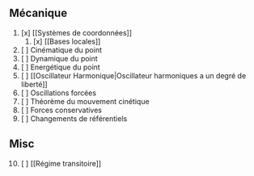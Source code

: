 ## Mécanique
1. [x] [[Systèmes de coordonnées]]
	1. [x] [[Bases locales]]
2. [ ] Cinématique du point
3. [ ] Dynamique du point
4. [ ] Energétique du point
5. [ ] [[Oscillateur Harmonique|Oscillateur harmoniques a un degré de liberté]]
6. [ ] Oscillations forcées
7. [ ] Théorème du mouvement cinétique
8. [ ] Forces conservatives
9. [ ] Changements de référentiels

## Misc
10. [ ] [[Régime transitoire]]